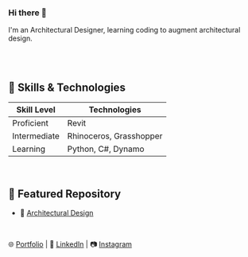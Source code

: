 ### Hi there 👋

I'm an Architectural Designer, learning coding to augment architectural design.

<br><br/>

## 💼 Skills & Technologies
| Skill Level    | Technologies                 |
|----------------|------------------------------|
| Proficient     | Revit                        |
| Intermediate   | Rhinoceros, Grasshopper      |
| Learning       | Python, C#, Dynamo           |

<br />

## 📌 Featured Repository
- 🏢 [Architectural Design](https://github.com/hr-virieux/architecture.git)

<br />

🌐 [Portfolio](www.henryvirieux.com) | 💼 [LinkedIn](https://www.linkedin.com/in/henryvirieux/) | 📷 [Instagram](https://www.instagram.com/artisanlexicon/)

<!--
**hr-virieux/hr-virieux** is a ✨ _special_ ✨ repository because its `README.md` (this file) appears on your GitHub profile.

Here are some ideas to get you started:

- 🔭 I’m currently working on ...
- 🌱 I’m currently learning ...
- 👯 I’m looking to collaborate on ...
- 🤔 I’m looking for help with ...
- 💬 Ask me about ...
- 📫 How to reach me: ...
- 😄 Pronouns: ...
- ⚡ Fun fact: ...
-->
